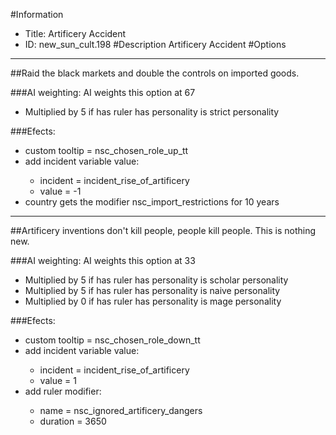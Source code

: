 #Information
 - Title: Artificery Accident
 - ID: new_sun_cult.198
#Description
Artificery Accident
#Options

___
##Raid the black markets and double the controls on imported goods.

###AI weighting:
AI weights this option at 67
 - Multiplied by 5 if has ruler has personality is strict personality


###Efects:<ul><li>custom tooltip = nsc_chosen_role_up_tt</li><li>add incident variable value:</li><ul><li>incident = incident_rise_of_artificery</li><li>value = -1</li></ul><li>country gets the modifier nsc_import_restrictions for 10 years</li></ul>

___
##Artificery inventions don't kill people, people kill people. This is nothing new.

###AI weighting:
AI weights this option at 33
 - Multiplied by 5 if has ruler has personality is scholar personality
 - Multiplied by 5 if has ruler has personality is naive personality
 - Multiplied by 0 if has ruler has personality is mage personality


###Efects:<ul><li>custom tooltip = nsc_chosen_role_down_tt</li><li>add incident variable value:</li><ul><li>incident = incident_rise_of_artificery</li><li>value = 1</li></ul><li>add ruler modifier:</li><ul><li>name = nsc_ignored_artificery_dangers</li><li>duration = 3650</li></ul></ul>
